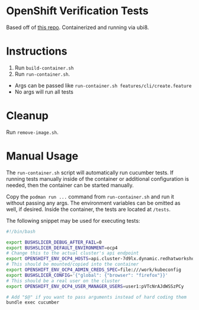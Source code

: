 # OpenShift Verification Tests

Based off of [this repo](https://github.com/openshift/verification-tests/tree/master). Containerized and running via ubi8.

# Instructions

1. Run `build-container.sh`
2. Run `run-container.sh`.
  * Args can be passed like `run-container.sh features/cli/create.feature`
  * No args will run all tests

# Cleanup

Run `remove-image.sh`.

# Manual Usage

The `run-container.sh` script will automatically run cucumber tests.
If running tests manually inside of the container or additional configuration
is needed, then the container can be started manually.

Copy the `podman run ...` command from `run-container.sh` and run it without
passing any args. The environment variables can be omitted as well, if desired.
Inside the container, the tests are located at `/tests`.

The following snippet may be used for executing tests:

```bash
#!/bin/bash

export BUSHSLICER_DEBUG_AFTER_FAIL=0
export BUSHSLICER_DEFAULT_ENVIRONMENT=ocp4
# Change this to the actual cluster's api endpoint
export OPENSHIFT_ENV_OCP4_HOSTS=api.cluster-7d9lx.dynamic.redhatworkshops.io:6443:lb
# This should be mounted/copied into the container
export OPENSHIFT_ENV_OCP4_ADMIN_CREDS_SPEC=file:///work/kubeconfig
export BUSHSLICER_CONFIG='{"global": {"browser": "firefox"}}'
# This should be a real user on the cluster
export OPENSHIFT_ENV_OCP4_USER_MANAGER_USERS=user1:pVTcNrAJdWSSzPCy

# Add "$@" if you want to pass arguments instead of hard coding them
bundle exec cucumber
```
